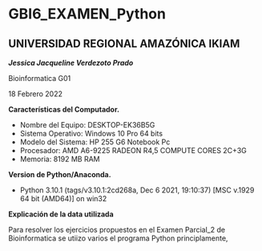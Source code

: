 # GBI6_EXAMEN_Python
 ## UNIVERSIDAD REGIONAL AMAZÓNICA IKIAM 
***Jessica Jacqueline Verdezoto Prado***

Bioinformatica G01

 18 Febrero 2022

**Características del Computador.**
- Nombre del Equipo: DESKTOP-EK36B5G
- Sistema Operativo: Windows 10 Pro 64 bits
- Modelo del Sistema: HP 255 G6 Notebook Pc
- Procesador: AMD A6-9225 RADEON R4,5 COMPUTE CORES 2C+3G
- Memoria: 8192 MB RAM

**Version de Python/Anaconda.** 
- Python 3.10.1 (tags/v3.10.1:2cd268a, Dec  6 2021, 19:10:37) [MSC v.1929 64 bit (AMD64)] on win32

**Explicación de la data utilizada**
 
 Para resolver los ejercicios propuestos en el Examen Parcial_2 de Bioinformatica se utiizo varios el programa Python principlamente, 


